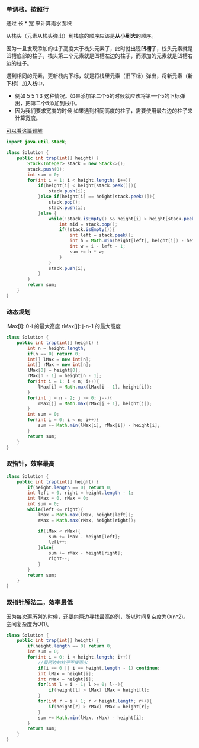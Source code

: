 ### 单调栈，按照行

通过 长 * 宽 来计算雨水面积

从栈头（元素从栈头弹出）到栈底的顺序应该是**从小到大**的顺序。

因为一旦发现添加的柱子高度大于栈头元素了，此时就出现**凹槽**了，栈头元素就是凹槽底部的柱子，栈头第二个元素就是凹槽左边的柱子，而添加的元素就是凹槽右边的柱子。

遇到相同的元素，更新栈内下标，就是将栈里元素（旧下标）弹出，将新元素（新下标）加入栈中。

- 例如 5 5 1 3 这种情况。如果添加第二个5的时候就应该将第一个5的下标弹出，把第二个5添加到栈中。
- 因为我们要求宽度的时候 如果遇到相同高度的柱子，需要使用最右边的柱子来计算宽度。

[可以看这篇题解](https://github.com/youngyangyang04/leetcode-master/blob/master/problems/0042.%E6%8E%A5%E9%9B%A8%E6%B0%B4.md)

```java
import java.util.Stack;

class Solution {
    public int trap(int[] height) {
        Stack<Integer> stack = new Stack<>();
        stack.push(0);
        int sum = 0;
        for(int i = 1; i < height.length; i++){
            if(height[i] < height[stack.peek()]){
                stack.push(i);
            }else if(height[i] == height[stack.peek()]){
                stack.pop();
                stack.push(i);
            }else {
                while(!stack.isEmpty() && height[i] > height[stack.peek()]){
                    int mid = stack.pop();
                    if(!stack.isEmpty()){
                        int left = stack.peek();
                        int h = Math.min(height[left], height[i]) - height[mid];
                        int w = i - left - 1;
                        sum += h * w;
                    }
                }
                stack.push(i);
            }
        }
        return sum;
    }
}
```

### 动态规划

lMax[i]: 0-i 的最大高度  rMax[j]: j-n-1 的最大高度
```java
class Solution {
    public int trap(int[] height) {
        int n = height.length;
        if(n == 0) return 0;
        int[] lMax = new int[n];
        int[] rMax = new int[n];
        lMax[0] = height[0];
        rMax[n - 1] = height[n - 1];
        for(int i = 1; i < n; i++){
            lMax[i] = Math.max(lMax[i - 1], height[i]);
        }
        for(int j = n - 2; j >= 0; j--){
            rMax[j] = Math.max(rMax[j + 1], height[j]);
        }
        int sum = 0;
        for(int i = 0; i < n; i++){
            sum += Math.min(lMax[i], rMax[i]) - height[i];
        }
        return sum;
    }
}
```

### 双指针，效率最高

```java
class Solution {
    public int trap(int[] height) {
        if(height.length == 0) return 0;
        int left = 0, right = height.length - 1;
        int lMax = 0, rMax = 0;
        int sum = 0;
        while(left <= right){
            lMax = Math.max(lMax, height[left]);
            rMax = Math.max(rMax, height[right]);

            if(lMax < rMax){
                sum += lMax - height[left];
                left++;
            }else{
                sum += rMax - height[right];
                right--;
            }
        }
        return sum;
    }
}
```

### 双指针解法二，效率最低

因为每次遍历列的时候，还要向两边寻找最高的列，所以时间复杂度为O(n^2)。 空间复杂度为O(1)。

```java
class Solution {
    public int trap(int[] height) {
        if(height.length == 0) return 0;
        int sum = 0;
        for(int i = 0; i < height.length; i++){
            //最两边的柱子不接雨水
            if(i == 0 || i == height.length - 1) continue;
            int lMax = height[i];
            int rMax = height[i];
            for(int l = i - 1; l >= 0; l--){
                if(height[l] > lMax) lMax = height[l];
            }
            for(int r = i + 1; r < height.length; r++){
                if(height[r] > rMax) rMax = height[r];
            }
            sum += Math.min(lMax, rMax) - height[i];
        }
        return sum;
    }
}
```
